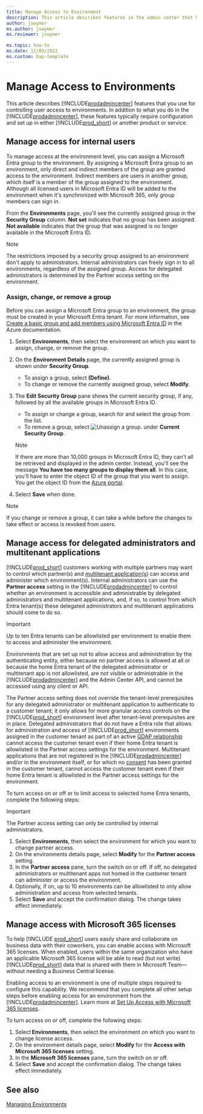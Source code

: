 ```yaml
---
title: Manage Access to Environment
description: This article describes features in the admin center that help controlling user access to environments.
author: jswymer
ms.author: jswymer
ms.reviewer: jswymer

ms.topic: how-to
ms.date: 11/03/2022
ms.custom: bap-template
---
```

# Manage Access to Environments

This article describes [!INCLUDE[prodadmincenter](../developer/includes/prodadmincenter.md)] features that you use for controlling user access to environments. In addition to what you do in the [!INCLUDE[prodadmincenter](../developer/includes/prodadmincenter.md)], these features typically require configuration and set up in either [!INCLUDE[prod_short](../developer/includes/prod_short.md)] or another product or service.

## Manage access for internal users

To manage access at the environment level, you can assign a Microsoft Entra group to the environment. By assigning a Microsoft Entra group to an environment, only direct and indirect members of the group are granted access to the environment. Indirect members are users in another group, which itself is a member of the group assigned to the environment. Although all licensed users in Microsoft Entra ID will be added to the environment when it's synchronized with Microsoft 365, only group members can sign in.

From the **Environments** page, you'll see the currently assigned group in the **Security Group** column. **Not set** indicates that no group has been assigned. **Not available** indicates that the group that was assigned is no longer available in the Microsoft Entra ID.

> [!NOTE]
> The restrictions imposed by a security group assigned to an environment don't apply to administrators. Internal administrators can freely sign in to all environments, regardless of the assigned group. Access for delegated administrators is determined by the Partner access setting on the environment.

### Assign, change, or remove a group

Before you can assign a Microsoft Entra group to an environment, the group must be created in your Microsoft Entra tenant. For more information, see [Create a basic group and add members using Microsoft Entra ID](/azure/active-directory/fundamentals/active-directory-groups-create-azure-portal) in the Azure documentation.

1. Select **Environments**, then select the environment on which you want to assign, change, or remove the group.
2. On the **Environment Details** page, the currently assigned group is shown under **Security Group**.

    - To assign a group, select **(Define)**.
    - To change or remove the currently assigned group, select **Modify**.
3. The **Edit Security Group** pane shows the current security group, if any, followed by all the available groups in Microsoft Entra ID.

   - To assign or change a group, search for and select the group from the list.
   - To remove a group, select ![Unassign a group.](../developer/media/admin/admin-center-delete-group.png) under **Current Security Group**.

    > [!NOTE]
    > If there are more than 10,000 groups in Microsoft Entra ID, they can't all be retrieved and displayed in the admin center. Instead, you'll see the message **You have too many groups to display them all**. In this case, you'll have to enter the object ID of the group that you want to assign. You get the object ID from the [Azure portal](https://portal.azure.com).

4. Select **Save** when done.

> [!NOTE]
> If you change or remove a group, it can take a while before the changes to take effect or access is revoked from users.

## Manage access for delegated administrators and multitenant applications
[!INCLUDE[prod_short](../developer/includes/prod_short.md)] customers working with multiple partners may want to control which partner(s) and [multitenant application(s)](administration-center-api.md#authenticate-using-service-to-service-microsoft-entra-apps-client-credentials-flow) can access and administer which environment(s). Internal administrators can use the **Partner access** setting in the [!INCLUDE[prodadmincenter](../developer/includes/prodadmincenter.md)] to control whether an environment is accessible and administrable by delegated administrators and multitenant applications, and, if so, to control from which Entra tenant(s) these delegated administrators and multitenant applications should come to do so.

> [!IMPORTANT]
> Up to ten Entra tenants can be allowlisted per environment to enable them to access and administer the environment.

Environments that are set up not to allow access and administration by the authenticating entity, either because no partner access is allowed at all or because the home Entra tenant of the delegated administrator or multitenant app is not allowlisted, are not visible or administrable in the [!INCLUDE[prodadmincenter](../developer/includes/prodadmincenter.md)] and the Admin Center API, and cannot be accessed using any client or API.

The Partner access setting does not override the tenant-level prerequisites for any delegated administrator or multitenant application to authenticate to a customer tenant; it only allows for more granular access controls on the [!INCLUDE[prod_short](../developer/includes/prod_short.md)] environment level after tenant-level prerequisites are in place. Delegated administrators that do not have a Entra role that allows for administration and access of [!INCLUDE[prod_short](../developer/includes/prod_short.md)] environments assigned in the customer tenant as part of an active [GDAP relationship](partner-center/customers/gdap-introduction) cannot access the customer tenant even if their home Entra tenant is allowlisted in the Partner access settings for the environment. Multitenant applications that are not registered in the [!INCLUDE[prodadmincenter](../developer/includes/prodadmincenter.md)] and/or in the environment itself, or for which no [consent](/entra/identity/enterprise-apps/grant-admin-consent) has been granted in the customer tenant, cannot access the customer tenant even if their home Entra tenant is allowlisted in the Partner access settings for the environment.

To turn access on or off or to limit access to selected home Entra tenants, complete the following steps:

> [!IMPORTANT]
> The Partner access setting can only be controlled by internal administrators.

1. Select **Environments**, then select the environment for which you want to change partner access.
2. On the environments details page, select **Modify** for the **Partner access** setting.
3. In the **Partner access** pane, turn the switch on or off. If off, no delegated administrators or multitenant apps not homed in the customer tenant can administer or access the environment.
4. Optionally, if on, up to 10 environments can be allowlisted to only allow administration and access from selected tenants.
5. Select **Save** and accept the confirmation dialog. The change takes effect immediately.

## Manage access with Microsoft 365 licenses

To help [!INCLUDE [prod_short](../developer/includes/prod_short.md)] users easily share and collaborate on business data with their coworkers, you can enable access with Microsoft 365 licenses. When enabled, users within the same organization who have an applicable Microsoft 365 license will be able to read (but not write) [!INCLUDE[prod_short](../developer/includes/prod_short.md)] data that is shared with them in Microsoft Team&mdash;without needing a Business Central license.

Enabling access to an environment is one of multiple steps required to configure this capability. We recommend that you complete all other setup steps before enabling access for an environment from the [!INCLUDE[prodadmincenter](../developer/includes/prodadmincenter.md)]. Learn more at [Set Up Access with Microsoft 365 licenses](/dynamics365/business-central/admin-access-with-m365-license). 

To turn access on or off, complete the following steps:

1. Select **Environments**, then select the environment on which you want to change license access.
2. On the environment details page, select **Modify** for the **Access with Microsoft 365 licenses** setting. 
3. In the **Microsoft 365 licenses** pane, turn the switch on or off.
4. Select **Save** and accept the confirmation dialog. The change takes effect immediately.

## See also

[Managing Environments](tenant-admin-center-environments.md)  